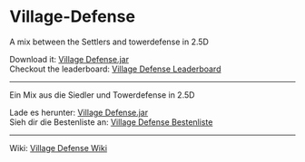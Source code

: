 Village-Defense
===============

A mix between the Settlers and towerdefense in 2.5D

Download it: [Village Defense.jar](http://dakror.de/download?u=https://github.com/Dakror/Village-Defense/raw/master/VillageDefense.jar)<br>
Checkout the leaderboard: [Village Defense Leaderboard](http://dakror.de/villagedefense/ranking)



------------------------
Ein Mix aus die Siedler und Towerdefense in 2.5D

Lade es herunter: [Village Defense.jar](http://dakror.de/download?u=https://github.com/Dakror/Village-Defense/raw/master/VillageDefense.jar)<br>
Sieh dir die Bestenliste an: [Village Defense Bestenliste](http://dakror.de/villagedefense/ranking)

------------------------

Wiki: [Village Defense Wiki](https://github.com/Dakror/Village-Defense/wiki)
